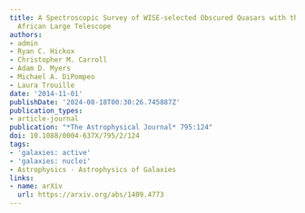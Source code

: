```yaml
---
title: A Spectroscopic Survey of WISE-selected Obscured Quasars with the Southern
  African Large Telescope
authors:
- admin
- Ryan C. Hickox
- Christopher M. Carroll
- Adam D. Myers
- Michael A. DiPompeo
- Laura Trouille
date: '2014-11-01'
publishDate: '2024-08-18T00:30:26.745887Z'
publication_types:
- article-journal
publication: "*The Astrophysical Journal* 795:124"
doi: 10.1088/0004-637X/795/2/124
tags:
- 'galaxies: active'
- 'galaxies: nuclei'
- Astrophysics - Astrophysics of Galaxies
links:
- name: arXiv
  url: https://arxiv.org/abs/1409.4773
---
```

